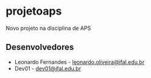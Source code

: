 # projetoaps
Novo projeto na disciplina de APS

 ## Desenvolvedores 
- Leonardo Fernandes - leonardo.oliveira@ifal.edu.br
- Dev01 - dev01@ifal.edu.br
